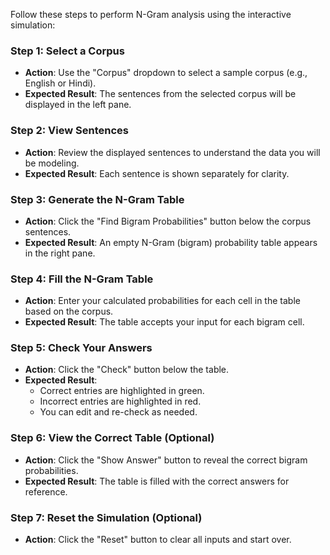 Follow these steps to perform N-Gram analysis using the interactive simulation:

### Step 1: Select a Corpus

- **Action**: Use the "Corpus" dropdown to select a sample corpus (e.g., English or Hindi).
- **Expected Result**: The sentences from the selected corpus will be displayed in the left pane.

### Step 2: View Sentences

- **Action**: Review the displayed sentences to understand the data you will be modeling.
- **Expected Result**: Each sentence is shown separately for clarity.

### Step 3: Generate the N-Gram Table

- **Action**: Click the "Find Bigram Probabilities" button below the corpus sentences.
- **Expected Result**: An empty N-Gram (bigram) probability table appears in the right pane.

### Step 4: Fill the N-Gram Table

- **Action**: Enter your calculated probabilities for each cell in the table based on the corpus.
- **Expected Result**: The table accepts your input for each bigram cell.

### Step 5: Check Your Answers

- **Action**: Click the "Check" button below the table.
- **Expected Result**:
  - Correct entries are highlighted in green.
  - Incorrect entries are highlighted in red.
  - You can edit and re-check as needed.

### Step 6: View the Correct Table (Optional)

- **Action**: Click the "Show Answer" button to reveal the correct bigram probabilities.
- **Expected Result**: The table is filled with the correct answers for reference.

### Step 7: Reset the Simulation (Optional)

- **Action**: Click the "Reset" button to clear all inputs and start over.
